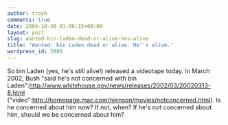 ```yaml
---
author: troyh
comments: true
date: 2004-10-30 01:08:15+00:00
layout: post
slug: wanted-bin-laden-dead-or-alive-hes-alive
title: 'Wanted: bin Laden dead or alive. He''s alive.'
wordpress_id: 2886
---
```


So bin Laden (yes, he's _still_ alive!) released a videotape today. In March 2002, Bush "said he's not concerned with bin Laden":http://www.whitehouse.gov/news/releases/2002/03/20020313-8.html ("video":http://homepage.mac.com/njenson/movies/notconcerned.html). Is he concerned about him now? If not, when? If he's not concerned about him, should we be concerned about him?
